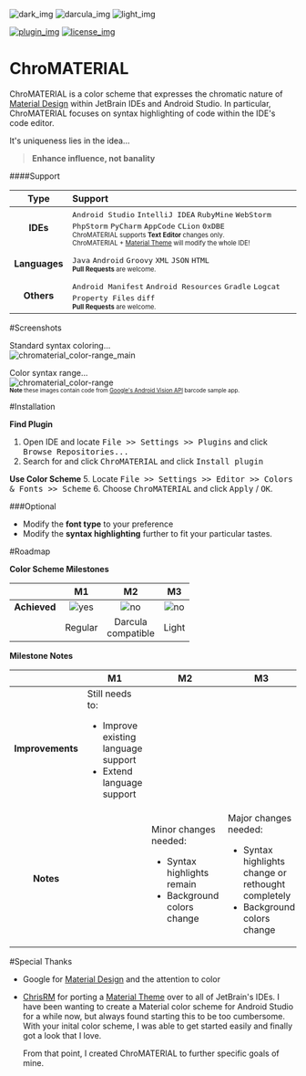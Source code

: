 <!-- ========================================================== -->
![dark_img] ![darcula_img] ![light_img] 

[![plugin_img]][plugin_link] [![license_img]][license_link]

# ChroMATERIAL
ChroMATERIAL is a color scheme that expresses the chromatic nature of [Material Design][material] within JetBrain IDEs and Android Studio. In particular, ChroMATERIAL focuses on syntax highlighting of code within the IDE's code editor. 

It's uniqueness lies in the idea...

> **Enhance influence, not banality**

####Support

| Type          | Support |
| :-----------: | :------ |
| **IDEs**      | <kbd>Android Studio</kbd> <kbd>IntelliJ IDEA</kbd> <kbd> RubyMine</kbd> <kbd>WebStorm</kbd> <kbd>PhpStorm</kbd> <kbd>PyCharm</kbd> <kbd>AppCode</kbd> <kbd>CLion</kbd> <kbd>0xDBE</kbd> <br><sub><sup>ChroMATERIAL supports **Text Editor** changes only. <br>ChroMATERIAL + [Material Theme][chris-rm_theme] will modify the whole IDE!</sup></sub> |
|||
| **Languages** | <kbd>Java</kbd> <kbd>Android</kbd> <kbd>Groovy</kbd> <kbd>XML</kbd> <kbd>JSON</kbd> <kbd>HTML</kbd> <br><sub><sup>**Pull Requests** are welcome.</sup></sub> |
|||
| **Others**    | <kbd>Android Manifest</kbd> <kbd>Android Resources</kbd> <kbd>Gradle</kbd> <kbd>Logcat</kbd> <kbd>Property Files</kbd> <kbd>diff</kbd> <br><sub><sup>**Pull Requests** are welcome.</sup></sub> |

<!-- ========================================================== -->
#Screenshots

Standard syntax coloring...<br>
![chromaterial_color-range_main][img_normal]

Color syntax range...<br>
![chromaterial_color-range][img_range]
<br><sub><sup>**Note** these images contain code from [Google's Android Vision API][android-vision] barcode sample app. </sup></sub>

<!-- ========================================================== -->
#Installation

**Find Plugin**
 1. Open IDE and locate <kbd>File >> Settings >> Plugins</kbd> and click <kbd>Browse Repositories...</kbd>
 3. Search for and click <kbd>ChroMATERIAL</kbd> and click <kbd>Install plugin</kbd>

<!--
####Manual
Install ChroMATERIAL. This does NOT provide automatic updates.

**Retrieve from the Internet**
 1. Download <kbd>[ChroMATERIAL][jar] Jar file</kbd>.

**Install Color Scheme**
 2. Open IDE and locate <kbd>File >> Import Settings...</kbd>.
 3. Locate the <kbd>ChroMATERIAL Jar file</kbd> in the list, click <kbd>OK</kbd> 
 4. Check <kbd>Editor Colors</kbd> and click <kbd>OK</kbd>.
-->

**Use Color Scheme** 
 5. Locate <kbd>File >> Settings >> Editor >> Colors & Fonts >> Scheme</kbd> 
 6. Choose <kbd>ChroMATERIAL</kbd> and click <kbd>Apply</kbd> / <kbd>OK</kbd>.

###Optional

 - Modify the **font type** to your preference
 - Modify the **syntax highlighting** further to fit your particular tastes.
 
<!-- ========================================================== -->
#Roadmap

**Color Scheme Milestones**

|              | M1      | M2       | M3    |
| :----------: | :-----: | :------: | :---: |
| **Achieved** | ![yes]  | ![no]    | ![no] |
|              | Regular | Darcula<br>compatible  | Light |

**Milestone Notes**

|                  | M1  | M2  | M3  |
| :--------------: | --- | --- | --- |
| **Improvements** | Still needs to:<ul><li>Improve existing language support<li>Extend language support |   |   |
| **Notes**        |     | Minor changes needed:<ul><li>Syntax highlights remain<li>Background colors change |  Major changes needed:<ul><li>Syntax highlights change or rethought completely<li>Background colors change |

<!-- ========================================================== -->
#Special Thanks

 - Google for [Material Design][material] and the attention to color
 
 - [ChrisRM][chris-rm] for porting a [Material Theme][chris-rm_theme] over to all of JetBrain's IDEs. I have been wanting to create a Material color scheme for Android Studio for a while now, but always found starting this to be too cumbersome. With your inital color scheme, I was able to get started easily and finally got a look that I love. 

   From that point, I created ChroMATERIAL to further specific goals of mine.

<!-- ===================== References ========================= -->

<!-- images -->
[img_normal]: https://cloud.githubusercontent.com/assets/8707125/10559945/814a770c-7536-11e5-99d4-efd4d03ea3f5.PNG
[img_range]: https://cloud.githubusercontent.com/assets/8707125/10559946/814af8bc-7536-11e5-8666-102db39305f0.PNG
[yes]: https://cloud.githubusercontent.com/assets/8707125/10560554/6e30a660-7549-11e5-95ec-a07b0c049339.png
[no]: https://cloud.githubusercontent.com/assets/8707125/10560555/7263eddc-7549-11e5-8939-bfd2d6141f11.png

<!-- links -->
[material]: http://www.google.co.kr/design/spec/material-design/introduction.html#
[android-vision]: https://github.com/googlesamples/android-vision
[chris-rm]: https://github.com/ChrisRM
[chris-rm_theme]: https://github.com/ChrisRM/material-theme-jetbrains

<!-- files -->
[jar]: install/ChroMATERIAL.jar

<!-- badges -->
[plugin_img]: https://img.shields.io/badge/JetBrain%20Plugin%20Repository%20ID-7998-blue.svg?style=flat-square
[plugin_link]: https://plugins.jetbrains.com/plugin/7998

[license_img]: https://img.shields.io/badge/License-MIT-blue.svg?style=flat-square
[license_link]: LICENSE

[dark_img]: https://img.shields.io/badge/Dark-In%20Progress-yellow.svg?style=flat-square
[darcula_img]: https://img.shields.io/badge/Darcula%20Compatible-Future-red.svg?style=flat-square
[light_img]: https://img.shields.io/badge/Light-Future-red.svg?style=flat-square
